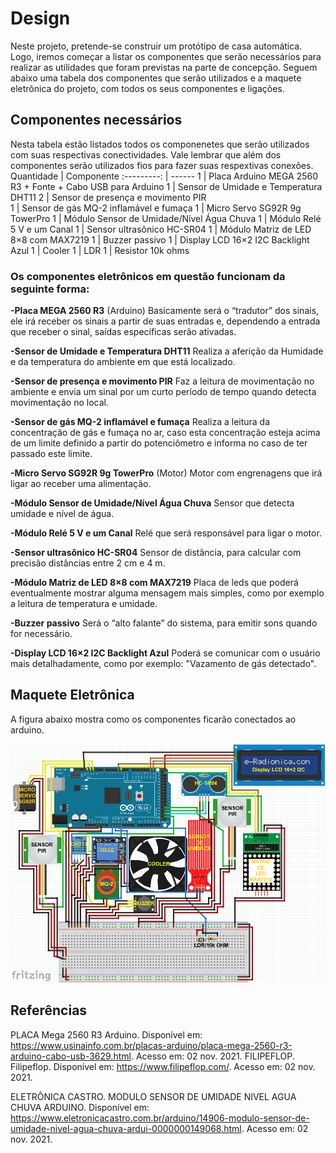 
# Design

Neste projeto, pretende-se construir um protótipo de casa automática. Logo, iremos começar a listar os componentes que serão necessários para realizar as utilidades que foram previstas na parte de concepção.
Seguem abaixo uma tabela dos componentes que serão utilizados e a maquete eletrônica do projeto, com todos os seus componentes e ligações.

## Componentes necessários 

Nesta tabela estão listados todos os componenetes que serão utilizados com suas respectivas conectividades. Vale lembrar que além dos componentes serão utilizados fios para fazer suas respextivas conexões.
Quantidade  | Componente
:---------: | ------
1           | Placa Arduino MEGA 2560 R3 + Fonte + Cabo USB para Arduino
1           | Sensor de Umidade e Temperatura DHT11
2           | Sensor de presença e movimento PIR           
1           | Sensor de gás MQ-2 inflamável e fumaça
1           | Micro Servo SG92R 9g TowerPro
1           | Módulo Sensor de Umidade/Nível Água Chuva
1           | Módulo Relé 5 V e um Canal
1           | Sensor ultrasônico HC-SR04
1           | Módulo Matriz de LED 8×8 com MAX7219
1           | Buzzer passivo
1           | Display LCD 16×2 I2C Backlight Azul
1           | Cooler
1           | LDR
1           | Resistor 10k ohms

### Os componentes eletrônicos em questão funcionam da seguinte forma:


**-Placa MEGA 2560 R3** (Arduino)
Basicamente será o “tradutor” dos sinais, ele irá receber os sinais a partir de suas entradas e, dependendo a entrada que receber o sinal, saídas específicas serão ativadas.

**-Sensor de Umidade e Temperatura DHT11**
Realiza a aferição da Humidade e da temperatura do ambiente em que está localizado.

**-Sensor de presença e movimento PIR**
Faz a leitura de movimentação no ambiente e envia um sinal por um curto período de tempo quando detecta movimentação no local.

**-Sensor de gás MQ-2 inflamável e fumaça**
Realiza a leitura da concentração de gás e fumaça no ar, caso esta concentração esteja acima de um limite definido a partir do potenciômetro e informa no caso de ter passado este limite. 

**-Micro Servo SG92R 9g TowerPro** (Motor)
Motor com engrenagens que irá ligar ao receber uma alimentação.

**-Módulo Sensor de Umidade/Nível Água Chuva**
Sensor que detecta umidade e nível de água.

**-Módulo Relé 5 V e um Canal**
Relé que será responsável para ligar o motor.

**-Sensor ultrasônico HC-SR04**
Sensor de distância, para calcular com precisão distâncias entre 2 cm e 4 m.

**-Módulo Matriz de LED 8×8 com MAX7219**
Placa de leds que poderá eventualmente mostrar alguma mensagem mais simples, como por exemplo a leitura de temperatura e umidade.

**-Buzzer passivo**
Será o “alto falante” do sistema, para emitir sons quando for necessário.

**-Display LCD 16×2 I2C Backlight Azul**
Poderá se comunicar com o usuário mais detalhadamente, como por exemplo: "Vazamento de gás detectado".

## Maquete Eletrônica
A figura abaixo mostra como os componentes ficarão conectados ao arduino.

![Maquete_Eletrônica](./figuras/Maquete_eletronica.png)




## Referências
PLACA Mega 2560 R3 Arduino. Disponível em: <https://www.usinainfo.com.br/placas-arduino/placa-mega-2560-r3-arduino-cabo-usb-3629.html>. Acesso em: 02 nov. 2021.
FILIPEFLOP. Filipeflop. Disponível em: <https://www.filipeflop.com/>. Acesso em: 02 nov. 2021.

ELETRÔNICA CASTRO. MODULO SENSOR DE UMIDADE NIVEL AGUA CHUVA ARDUINO. Disponível em: <https://www.eletronicacastro.com.br/arduino/14906-modulo-sensor-de-umidade-nivel-agua-chuva-ardui-0000000149068.html>. Acesso em: 02 nov. 2021.
